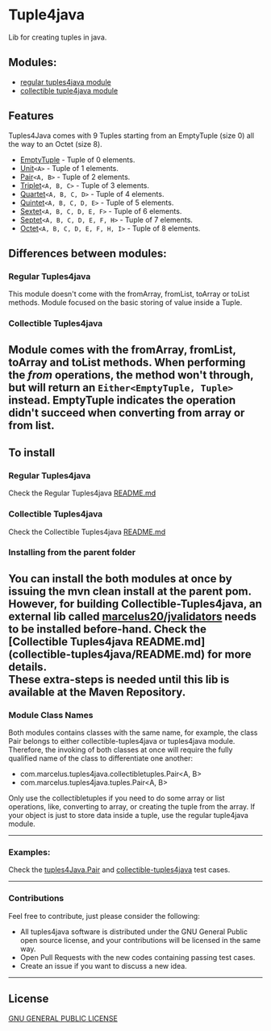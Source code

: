 # Tuple4java

Lib for creating tuples in java. 

## Modules: 

- [regular tuples4java module](tuples4java/README.md)
- [collectible tuple4java module](collectible-tuples4java/README.md)

## Features

Tuples4Java comes with 9 Tuples starting from an EmptyTuple (size 0) all the way to an Octet (size 8). 

- [EmptyTuple](tuples4java/src/main/java/com/marcelus/tuples4java/tuples/EmptyTuple.java) - Tuple of 0 elements.
- [Unit](tuples4java/src/main/java/com/marcelus/tuples4java/tuples/Unit.java)```<A>``` - Tuple of 1 elements.
- [Pair](tuples4java/src/main/java/com/marcelus/tuples4java/tuples/Pair.java)```<A, B>``` - Tuple of 2 elements.
- [Triplet](tuples4java/src/main/java/com/marcelus/tuples4java/tuples/Triplet.java)```<A, B, C>``` - Tuple of 3 elements.
- [Quartet](tuples4java/src/main/java/com/marcelus/tuples4java/tuples/Quartet.java)```<A, B, C, D>``` - Tuple of 4 elements.
- [Quintet](tuples4java/src/main/java/com/marcelus/tuples4java/tuples/Quintet.java)```<A, B, C, D, E>``` - Tuple of 5 elements.
- [Sextet](tuples4java/src/main/java/com/marcelus/tuples4java/tuples/Sextet.java)```<A, B, C, D, E, F>``` - Tuple of 6 elements.
- [Septet](tuples4java/src/main/java/com/marcelus/tuples4java/tuples/Septet.java)```<A, B, C, D, E, F, H>``` - Tuple of 7 elements.
- [Octet](tuples4java/src/main/java/com/marcelus/tuples4java/tuples/Octet.java)```<A, B, C, D, E, F, H, I>``` - Tuple of 8 elements.


## Differences between modules: 

### Regular Tuples4java

This module doesn't come with the fromArray, fromList, toArray or toList methods. 
Module focused on the basic storing of value inside a Tuple.

### Collectible Tuples4java

Module comes with the fromArray, fromList, toArray and toList methods. When performing the *from* operations, 
the method won't through, but will return an ```Either<EmptyTuple, Tuple>``` instead. EmptyTuple indicates
the operation didn't succeed when converting from array or from list. 
---

## To install

### Regular Tuples4java

Check the Regular Tuples4java [README.md](tuples4java/README.md)

### Collectible Tuples4java

Check the Collectible Tuples4java [README.md](collectible-tuples4java/README.md)

### Installing from the parent folder

You can install the both modules at once by issuing the **mvn clean install** at the parent pom. However, for building Collectible-Tuples4java, an external lib called 
[marcelus20/jvalidators](https://github.com/marcelus20/jvalidators#readme) needs to be installed before-hand. Check the [Collectible Tuples4java README.md]
(collectible-tuples4java/README.md) for more details.  
These extra-steps is needed until this lib is available at the Maven Repository.
---

### Module Class Names

Both modules contains classes with the same name, for example, the class Pair belongs to either collectible-tuples4java
or tuples4java module. Therefore, the invoking of both classes at once will require the fully qualified name of the class
to differentiate one another: 
- com.marcelus.tuples4java.collectibletuples.Pair<A, B>
- com.marcelus.tuples4java.tuples.Pair<A, B>

Only use the collectibletuples if you need to do some array or list operations, like, converting to array, or creating
the tuple from the array. If your object is just to store data inside a tuple, use the regular tuple4java module. 

---

### Examples:

Check the [tuples4Java.Pair](tuples4java/src/test/java/com/marcelus/tuples4java/tuples) and 
[collectible-tuples4java](/home/foo/dev/tuples-for-Java/collectible-tuples4java/src/test/java) test cases.

---

### Contributions

Feel free to contribute, just please consider the following:
- All tuples4java software is distributed under the GNU General Public open source license, and your contributions will be licensed in the same way.
- Open Pull Requests with the new codes containing passing test cases.
- Create an issue if you want to discuss a new idea.

---

## License

[GNU GENERAL PUBLIC LICENSE](LICENSE)

